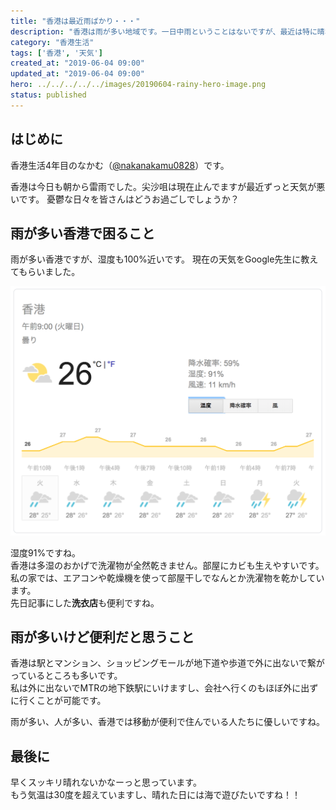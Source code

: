 ```yaml
---
title: "香港は最近雨ばかり・・・"
description: "香港は雨が多い地域です。一日中雨ということはないですが、最近は特に晴れ間が少ないです。"
category: "香港生活"
tags: ['香港', '天気']
created_at: "2019-06-04 09:00"
updated_at: "2019-06-04 09:00"
hero: ../../../../../images/20190604-rainy-hero-image.png
status: published
---
```


## はじめに

香港生活4年目のなかむ（[@nakanakamu0828](https://twitter.com/nakanakamu0828)）です。  

香港は今日も朝から雷雨でした。尖沙咀は現在止んでますが最近ずっと天気が悪いです。
憂鬱な日々を皆さんはどうお過ごしでしょうか？


## 雨が多い香港で困ること
雨が多い香港ですが、湿度も100%近いです。
現在の天気をGoogle先生に教えてもらいました。

![現在の天気 Google参照](../../../../../images/uploads/2019/06/04/rainy/picture-1.png)

湿度91%ですね。  
香港は多湿のおかげで洗濯物が全然乾きません。部屋にカビも生えやすいです。  
私の家では、エアコンや乾燥機を使って部屋干しでなんとか洗濯物を乾かしています。  
先日記事にした**洗衣店**も便利ですね。

<embed-post-card href="/2019/06/01/cleaning/"></embed-post-card>


## 雨が多いけど便利だと思うこと
香港は駅とマンション、ショッピングモールが地下道や歩道で外に出ないで繋がっているところも多いです。  
私は外に出ないでMTRの地下鉄駅にいけますし、会社へ行くのもほぼ外に出ずに行くことが可能です。  

雨が多い、人が多い、香港では移動が便利で住んでいる人たちに優しいですね。


## 最後に
早くスッキリ晴れないかなーっと思っています。  
もう気温は30度を超えていますし、晴れた日には海で遊びたいですね！！